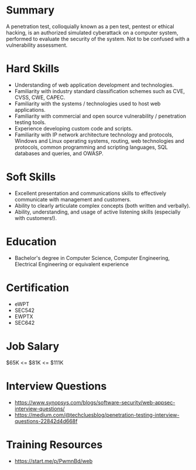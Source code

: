 # Summary
A penetration test, colloquially known as a pen test, pentest or ethical hacking, is an authorized simulated cyberattack on a computer system, performed to evaluate the security of the system. Not to be confused with a vulnerability assessment.


# Hard Skills
* Understanding of web application development and technologies.
* Familiarity with industry standard classification schemes such as CVE, CVSS, CWE, CAPEC.
* Familiarity with the systems / technologies used to host web applications.
* Familiarity with commercial and open source vulnerability / penetration testing tools.
* Experience developing custom code and scripts.
* Familiarity with IP network architecture technology and protocols, Windows and Linux operating systems, routing, web technologies and protocols, common programming and scripting languages, SQL databases and queries, and OWASP.


# Soft Skills
* Excellent presentation and communications skills to effectively communicate with management and customers.
* Ability to clearly articulate complex concepts (both written and verbally).
* Ability, understanding, and usage of active listening skills (especially with customers!).


# Education
  * Bachelor's degree in Computer Science, Computer Engineering, Electrical Engineering or equivalent experience


# Certification
  * eWPT
  * SEC542
  * EWPTX
  * SEC642
  


# Job Salary
$65K <= $81K <= $111K


# Interview Questions
 * https://www.synopsys.com/blogs/software-security/web-appsec-interview-questions/
 * https://medium.com/@techcluesblog/penetration-testing-interview-questions-22842d4d668f


# Training Resources
  * https://start.me/p/PwmnBd/web



